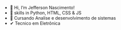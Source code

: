 - 👋 Hi, I’m  Jefferson Nascimento!
- 🌱 skills in Python, HTML, CSS & JS
- 💞️ Cursando Analise e desenvolvimento de sistemas
- ✔  Tecnico em Eletrônica
